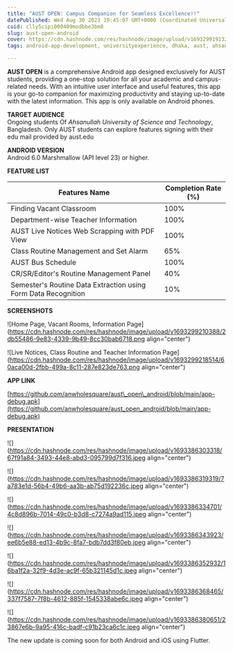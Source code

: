 ```yaml
---
title: "AUST OPEN: Campus Companion for Seamless Excellence!!"
datePublished: Wed Aug 30 2023 19:45:07 GMT+0000 (Coordinated Universal Time)
cuid: clly5cipi000409modbbe3bm8
slug: aust-open-android
cover: https://cdn.hashnode.com/res/hashnode/image/upload/v1693299191324/d148ede4-4764-4a1c-b8ab-680c66ba9574.png
tags: android-app-development, universityexperience, dhaka, aust, ahsanullah-university-of-engineering-and-technology

---
```


**AUST OPEN** is a comprehensive Android app designed exclusively for AUST students, providing a one-stop solution for all your academic and campus-related needs. With an intuitive user interface and useful features, this app is your go-to companion for maximizing productivity and staying up-to-date with the latest information. This app is only available on Android phones.

**TARGET AUDIENCE**  
Ongoing students Of *Ahsanullah University of Science and Technology*, Bangladesh. Only AUST students can explore features signing with their edu mail provided by aust.edu

**ANDROID VERSION**  
Android 6.0 Marshmallow (API level 23) or higher.

**FEATURE LIST**

| **Features Name** | **Completion Rate (%)** |
| --- | --- |
| Finding Vacant Classroom | 100% |
| Department-wise Teacher Information | 100% |
| AUST Live Notices Web Scrapping with PDF View | 100% |
| Class Routine Management and Set Alarm | 65% |
| AUST Bus Schedule | 100% |
| CR/SR/Editor's Routine Management Panel | 40% |
| Semester's Routine Data Extraction using Form Data Recognition | 10% |

**SCREENSHOTS**

![Home Page, Vacant Rooms, Information Page](https://cdn.hashnode.com/res/hashnode/image/upload/v1693299210388/2db55486-9e83-4339-9b49-8cc30bab6718.png align="center")

![Live Notices, Class Routine and Teacher Information Page](https://cdn.hashnode.com/res/hashnode/image/upload/v1693299218514/60aca00d-2fbb-499a-8c11-287e823de763.png align="center")

**APP LINK**

[https://github.com/anwholesquare/aust\_open\_android/blob/main/app-debug.apk](https://github.com/anwholesquare/aust_open_android/blob/main/app-debug.apk)  
  
**PRESENTATION**

![](https://cdn.hashnode.com/res/hashnode/image/upload/v1693386303318/67f91a84-3493-44e8-abd3-095799d7f316.jpeg align="center")

![](https://cdn.hashnode.com/res/hashnode/image/upload/v1693386319319/7a783e1d-56b4-49b6-aa3b-ab75d192236c.jpeg align="center")

![](https://cdn.hashnode.com/res/hashnode/image/upload/v1693386334701/4c8d896b-7014-49c0-b3d8-c7274a9ad115.jpeg align="center")

  

![](https://cdn.hashnode.com/res/hashnode/image/upload/v1693386343923/ee6b5e88-ed13-4b9c-8fa7-bdb7dd3f80eb.jpeg align="center")

![](https://cdn.hashnode.com/res/hashnode/image/upload/v1693386352932/16ba1f2a-32f9-4d3e-ac9f-65b321145d1c.jpeg align="center")

![](https://cdn.hashnode.com/res/hashnode/image/upload/v1693386368465/337f7587-7f8b-4612-885f-1545338abe6c.jpeg align="center")

![](https://cdn.hashnode.com/res/hashnode/image/upload/v1693386380651/23867e6b-9a95-416c-badf-c91b23ca6c1c.jpeg align="center")

The new update is coming soon for both Android and iOS using Flutter.